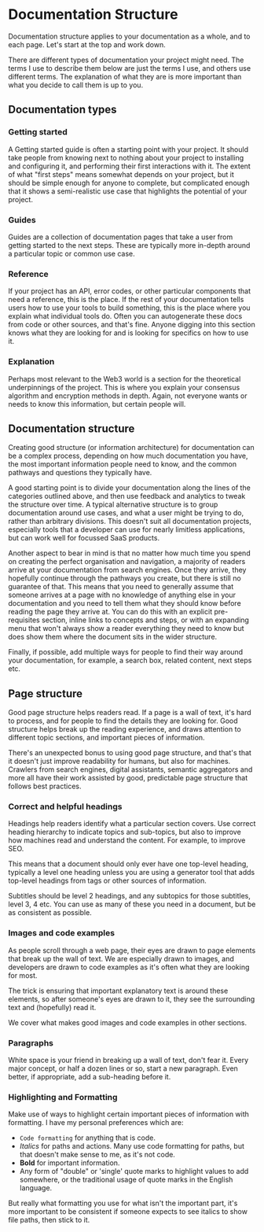 # Documentation Structure

Documentation structure applies to your documentation as a whole, and to each page. Let's start at the top and work down.

There are different types of documentation your project might need. The
terms I use to describe them below are just the terms I use, and others use different terms. The explanation of what they are is more important than what you decide to call
them is up to you.

## Documentation types

### Getting started

A Getting started guide is often a starting point with your
project. It should take people from knowing next to nothing about your
project to installing and configuring it, and performing their first
interactions with it. The extent of what "first steps" means
somewhat depends on your project, but it should be simple enough for
anyone to complete, but complicated enough that it shows a semi-realistic
use case that highlights the potential of your project.

### Guides

Guides are a collection of documentation pages that take a user from getting
started to the next steps. These are typically more in-depth around a particular topic or common use case.

### Reference

If your project has an API, error codes, or other particular components
that need a reference, this is the place. If the rest of your
documentation tells users how to use your tools to build something, this
is the place where you explain what individual tools do. Often you can
autogenerate these docs from code or other sources, and that's fine.
Anyone digging into this section knows what they are looking for and is
looking for specifics on how to use it.

### Explanation

Perhaps most relevant to the Web3 world is a section for the theoretical
underpinnings of the project. This is where you explain your consensus
algorithm and encryption methods in depth. Again, not everyone wants or needs to know this information, but certain people will.

## Documentation structure

Creating good structure (or information architecture) for documentation can be a complex process,
depending on how much documentation you have, the most important
information people need to know, and the common pathways and questions
they typically have.

A good starting point is to divide your documentation along the lines of
the categories outlined above, and then use feedback and analytics to
tweak the structure over time. A typical alternative structure is to
group documentation around use cases, and what a user might be trying to
do, rather than arbitrary divisions. This doesn't suit all documentation
projects, especially tools that a developer can use for nearly limitless
applications, but can work well for focussed SaaS products.

Another aspect to bear in mind is that no matter how much time you spend on creating the perfect organisation and navigation, a majority of readers arrive at your documentation from search engines. Once
they arrive, they hopefully continue through the pathways you create, but there is still no guarantee of that. This means that you need to
generally assume that someone arrives at a page with no knowledge of
anything else in your documentation and you need to tell them what they should know before reading the page they arrive at. You can do this with
an explicit pre-requisites section, inline links to concepts and steps,
or with an expanding menu that won't always show a reader everything
they need to know but does show them where the document sits in the
wider structure.

Finally, if possible, add multiple ways for people to find their way
around your documentation, for example, a search box, related content,
next steps etc.

## Page structure

Good page structure helps readers read. If a page is a wall of text,
it's hard to process, and for people to find the details they are looking for. Good structure helps break up the reading experience, and
draws attention to different topic sections, and important pieces of
information.

There's an unexpected bonus to using good page structure, and that's
that it doesn't just improve readability for humans, but also for machines. Crawlers from search engines, digital assistants, semantic
aggregators and more all have their work assisted by good, predictable
page structure that follows best practices.

### Correct and helpful headings

Headings help readers identify what a particular section covers. Use
correct heading hierarchy to indicate topics and sub-topics, but also to
improve how machines read and understand the content. For example, to
improve SEO.

This means that a document should only ever have one top-level heading,
typically a level one heading unless you are using a generator tool that adds top-level headings from tags or other sources of information.

Subtitles should be level 2 headings, and any subtopics for those subtitles, level 3, 4 etc. You can use as many of these you need in a
document, but be as consistent as possible.

### Images and code examples

As people scroll through a web page, their eyes are drawn to page
elements that break up the wall of text. We are especially drawn to
images, and developers are drawn to code examples as it's often what
they are looking for most.

The trick is ensuring that important explanatory text is around these
elements, so after someone's eyes are drawn to it, they see the
surrounding text and (hopefully) read it.

We cover what makes good images and code examples in other sections.

### Paragraphs

White space is your friend in breaking up a wall of text, don't fear
it. Every major concept, or half a dozen lines or so, start a new
paragraph. Even better, if appropriate, add a sub-heading before it.

### Highlighting and Formatting

Make use of ways to highlight certain important pieces of information
with formatting. I have my personal preferences which are:

-   `Code formatting` for anything that is code.
-   _Italics_ for paths and actions. Many use code formatting for paths,
    but that doesn't make sense to me, as it's not code.
-   **Bold** for important information.
-   Any form of "double" or 'single' quote marks to highlight values to add somewhere, or the traditional usage of quote marks in the English language.

But really what formatting you use for what isn't the important part,
it's more important to be consistent if someone expects to see italics
to show file paths, then stick to it.
